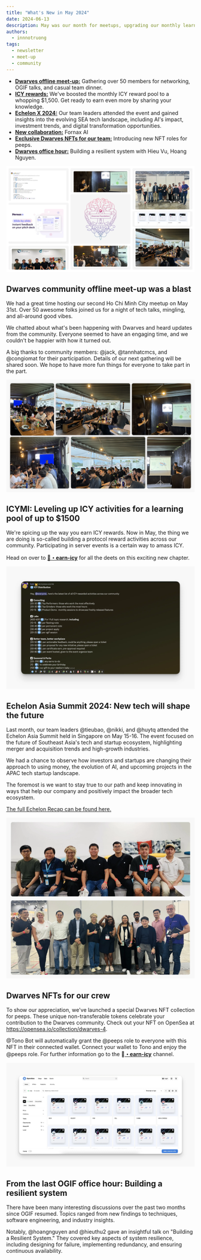 ```yaml
---
title: "What's New in May 2024"
date: 2024-06-13
description: May was our month for meetups, upgrading our monthly learning pool, launching NFT roles for our team members, onboarding new collaboration, recapping Echelon X 2024, and hosting an OGIF office hour.
authors:
  - innnotruong
tags:
  - newsletter
  - meet-up
  - community
---
```


- [**Dwarves offline meet-up:**](#dwarves-community-offline-meet-up-was-a-blast) Gathering over 50 members for networking, OGIF talks, and casual team dinner.
- [**ICY rewards:**](#icymi-leveling-up-icy-activities-for-a-learning-pool-of-up-to-1500) We've boosted the monthly ICY reward pool to a whopping $1,500. Get ready to earn even more by sharing your knowledge.
- [**Echelon X 2024:**](#spgroup-wala-x-echelon-asia-summit-2024-new-tech-will-shape-the-future) Our team leaders attended the event and gained insights into the evolving SEA tech landscape, including AI's impact, investment trends, and digital transformation opportunities.
- [**New collaboration:**](#rolling-out-new-collaboration-fornax-ai-yololab) Fornax AI
- [**Exclusive Dwarves NFTs for our team:**](#dwarves-nfts-for-our-crew) Introducing new NFT roles for peeps.
- [**Dwarves office hour:**](#from-the-last-ogif-office-hour-building-a-resilient-system) Building a resilient system with Hieu Vu, Hoang Nguyen.

![](assets/2024-whats-new-may-thumnail.webp)

## Dwarves community offline meet-up was a blast

We had a great time hosting our second Ho Chi Minh City meetup on May 31st. Over 50 awesome folks joined us for a night of tech talks, mingling, and all-around good vibes.

We chatted about what's been happening with Dwarves and heard updates from the community. Everyone seemed to have an engaging time, and we couldn't be happier with how it turned out.

A big thanks to community members: @jack, @tannhatcmcs, and @congiomat for their participation. Details of our next gathering will be shared soon. We hope to have more fun things for everyone to take part in the part.

![](assets/2024-whats-new-may-meetup.webp)

## ICYMI: Leveling up ICY activities for a learning pool of up to $1500

We're spicing up the way you earn ICY rewards. Now in May, the thing we are doing is so-called building a protocol reward activities across our community. Participating in server events is a certain way to amass ICY.

Head on over to [**🧊・earn-icy**](https://discord.com/channels/462663954813157376/1006198672486309908/1239502938918096960) for all the deets on this exciting new chapter.

![](assets/2024-whats-new-may-icy-distribution.webp)

## Echelon Asia Summit 2024: New tech will shape the future

Last month, our team leaders @tieubao, @nikki, and @huytq attended the Echelon Asia Summit held in Singapore on May 15-16. The event focused on the future of Southeast Asia's tech and startup ecosystem, highlighting merger and acquisition trends and high-growth industries.

We had a chance to observe how investors and startups are changing their approach to using money, the evolution of AI, and upcoming projects in the APAC tech startup landscape.

The foremost is we want to stay true to our path and keep innovating in ways that help our company and positively impact the broader tech ecosystem.

[The full Echelon Recap can be found here.](https://memo.d.foundation/playground/01_literature/echelon-x-singapore-2024-where-innovations-meet-inspiration/)

![](assets/2024-whats-new-may-echelon.webp)

## Dwarves NFTs for our crew

To show our appreciation, we've launched a special Dwarves NFT collection for peeps. These unique non-transferable tokens celebrate your contribution to the Dwarves community. Check out your NFT on OpenSea at <https://opensea.io/collection/dwarves-4>.

@Tono Bot will automatically grant the @peeps role to everyone with this NFT in their connected wallet. Connect your wallet to Tono and enjoy the @peeps role. For further information go to the 🧊[**・earn-icy**](https://discord.com/channels/462663954813157376/1006198672486309908/1228177919436918875) channel.

![](assets/2024-whats-new-may-nft-role.webp)

## From the last OGIF office hour: Building a resilient system

There have been many interesting discussions over the past two months since OGIF resumed. Topics ranged from new findings to techniques, software engineering, and industry insights.

Notably, @hoangnguyen and @hieuthu2 gave an insightful talk on "Building a Resilient System." They covered key aspects of system resilience, including designing for failure, implementing redundancy, and ensuring continuous availability.
